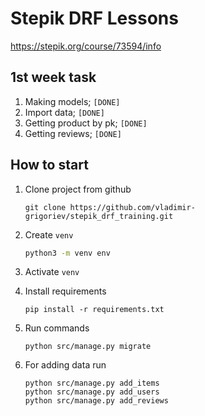 Stepik DRF Lessons
==================
<https://stepik.org/course/73594/info>

1st week task
-------------

1) Making models;    `[DONE]`
1) Import data;    `[DONE]`
1) Getting product by pk;    `[DONE]`
1) Getting reviews;    `[DONE]`



## How to start

1. Clone project from github
    ```
    git clone https://github.com/vladimir-grigoriev/stepik_drf_training.git
    ```
2. Create `venv`
    ```zsh
    python3 -m venv env
    ```

3. Activate `venv`
4. Install requirements
    ```
    pip install -r requirements.txt
    ```
5. Run commands
    ```
    python src/manage.py migrate
    ```
6. For adding data run
    ```
    python src/manage.py add_items
    python src/manage.py add_users
    python src/manage.py add_reviews
    ```